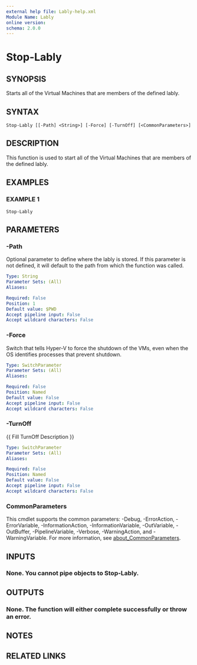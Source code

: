 ```yaml
---
external help file: Lably-help.xml
Module Name: Lably
online version:
schema: 2.0.0
---
```


# Stop-Lably

## SYNOPSIS
Starts all of the Virtual Machines that are members of the defined lably.

## SYNTAX

```
Stop-Lably [[-Path] <String>] [-Force] [-TurnOff] [<CommonParameters>]
```

## DESCRIPTION
This function is used to start all of the Virtual Machines that are members of the defined lably.

## EXAMPLES

### EXAMPLE 1
```
Stop-Lably
```

## PARAMETERS

### -Path
Optional parameter to define where the lably is stored.
If this parameter is not defined, it will default to the path from which the function was called.

```yaml
Type: String
Parameter Sets: (All)
Aliases:

Required: False
Position: 1
Default value: $PWD
Accept pipeline input: False
Accept wildcard characters: False
```

### -Force
Switch that tells Hyper-V to force the shutdown of the VMs, even when the OS identifies processes that prevent shutdown.

```yaml
Type: SwitchParameter
Parameter Sets: (All)
Aliases:

Required: False
Position: Named
Default value: False
Accept pipeline input: False
Accept wildcard characters: False
```

### -TurnOff
{{ Fill TurnOff Description }}

```yaml
Type: SwitchParameter
Parameter Sets: (All)
Aliases:

Required: False
Position: Named
Default value: False
Accept pipeline input: False
Accept wildcard characters: False
```

### CommonParameters
This cmdlet supports the common parameters: -Debug, -ErrorAction, -ErrorVariable, -InformationAction, -InformationVariable, -OutVariable, -OutBuffer, -PipelineVariable, -Verbose, -WarningAction, and -WarningVariable. For more information, see [about_CommonParameters](http://go.microsoft.com/fwlink/?LinkID=113216).

## INPUTS

### None. You cannot pipe objects to Stop-Lably.
## OUTPUTS

### None. The function will either complete successfully or throw an error.
## NOTES

## RELATED LINKS
